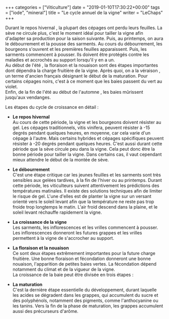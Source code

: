 +++
categories = ["Viticulture"]
date = "2019-01-10T17:30:22+00:00"
tags = ["iode", "mineral"] 
title = "Le cycle annuel de la vigne"
writer = "LeChaps"
+++

Durant le repos hivernal , la plupart des cépages ont perdu leurs feuilles. La sève ne circule plus, c'est le moment idéal pour tailler la vigne afin d'adapter sa production pour la saison suivante. Puis, au printemps, on aura le débourrement et la pousse des sarments. Au cours du débourrement, les bourgeons s'ouvrent et les premières feuilles apparaissent. Puis, les sarments commencent à pousser. Ils doivent être protégés contre les maladies et accrochés au support lorsqu'il y en a un.  
Au début de l'été , la floraison et la nouaison sont des étapes importantes dont dépendra la charge fruitière de la vigne. Après quoi, on a la véraison , un terme d'ancien français désignant le début de la maturation. Pour certains cépages noirs, c'est à ce moment que les baies passent du vert au violet.  
Enfin, de la fin de l'été au début de l'automne , les baies mûrissent jusqu'aux vendanges.  

Les étapes du cycle de croissance en détail :

* **Le repos hivernal**  
Au cours de cette période, la vigne et les bourgeons doivent résister au gel. Les cépages traditionnels, vitis vinifera, peuvent résister à -15 degrés pendant quelques heures, en moyenne, car cela varie d'un cépage à l'autre. Mais certains hybrides et cépages spécifiques peuvent résister à -20 degrés pendant quelques heures. C'est aussi durant cette période que la sève circule peu dans la vigne. Cela peut donc être la bonne période pour tailler la vigne. Dans certains cas, il vaut cependant mieux attendre le début de la montée de sève.  

* **Le débourrement**  
C'est une étape critique car les jeunes feuilles et les sarments sont très sensibles aux gelées tardives, à la fin de l'hiver ou au printemps. Durant cette période, les viticulteurs suivent attentivement les prédictions des températures matinales. Il existe des solutions techniques afin de limiter le risque de gel. L'une d'elles est de planter la vigne sur un versant orienté vers le soleil levant afin que la température ne reste pas trop froide trop longtemps le matin. L'air froid descend dans la plaine, et le soleil levant réchauffe rapidement la vigne.  

* **La croissance de la vigne**  
Les sarments, les inflorescences et les vrilles commencent à pousser. Les inflorescences donneront les futures grappes et les vrilles permettent à la vigne de s'accrocher au support.  

* **La floraison et la nouaison**  
Ce sont deux étapes extrêmement importantes pour la future charge fruitière. Une bonne floraison et fécondation donneront une bonne nouaison, l'apparition de petites baies vertes. La fécondation dépend notamment du climat et de la vigueur de la vigne.  
La croissance de la baie peut être divisée en trois étapes :

* **La maturation**  
C'est la dernière étape essentielle du développement, durant laquelle les acides se dégradent dans les grappes, qui accumulent du sucre et des polyphénols, notamment des pigments, comme l'anthocyanine ou les tanins. Vers la fin de la phase de maturation, les grappes accumulent aussi des précurseurs d'arôme.  
